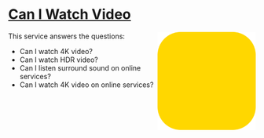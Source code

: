 # [Can I Watch Video](https://vvideo.github.io/caniwatchvideo)

<img align="right" width="200" src="./icons/logo.png" />

This service answers the questions:
+ Can I watch 4K video?
+ Can I watch HDR video?
+ Can I listen surround sound on online services?
+ Can I watch 4K video on online services?
